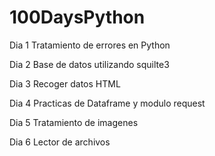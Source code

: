 # 100DaysPython

Dia 1 Tratamiento de errores en Python 

Dia 2 Base de datos utilizando squilte3

Dia 3 Recoger datos HTML 

Dia 4 Practicas de Dataframe y modulo request

Dia 5 Tratamiento de imagenes

Dia 6 Lector de archivos
